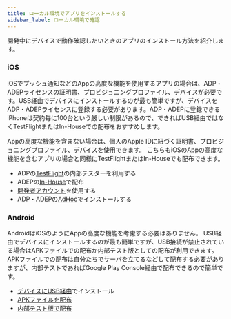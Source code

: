 ```yaml
---
title: ローカル環境でアプリをインストールする
sidebar_label: ローカル環境で確認
---
```


開発中にデバイスで動作確認したいときのアプリのインストール方法を紹介します。

### iOS

iOSでプッシュ通知などのAppの高度な機能を使用するアプリの場合は、ADP・ADEPライセンスの証明書、プロビジョニングプロファイル、デバイスが必要です。USB経由でデバイスにインストールするのが最も簡単ですが、デバイスをADP・ADEPライセンスに登録する必要があります。ADP・ADEPに登録できるiPhoneは契約毎に100台という厳しい制限があるので、できればUSB経由ではなくTestFlightまたはIn-Houseでの配布をおすすめします。

Appの高度な機能を含まない場合は、個人のApple IDに紐づく証明書、プロビジョニングプロファイル、デバイスを使用できます。
こちらもiOSのAppの高度な機能を含むアプリの場合と同様にTestFlightまたはIn-Houseでも配布できます。

- ADPの[TestFlight](../build/ios/adp_testflight.md)の内部テスターを利用する
- ADEPの[In-House](../build/ios/adep_in_house.md)で配布
- [開発者アカウント](../build/ios/developer_account.md)を使用する
- ADP・ADEPの[AdHoc](../build/ios/adp_local.md)でインストールする

### Android

AndroidはiOSのようにAppの高度な機能を考慮する必要はありません。 USB経由でデバイスにインストールするのが最も簡単ですが、USB接続が禁止されている場合はAPKファイルでの配布か内部テスト版としての配布が利用できます。APKファイルでの配布は自分たちでサーバを立てるなどして配布する必要がありますが、内部テストであればGoogle Play Console経由で配布できるので簡単です。

- [デバイスにUSB経由](../build/android/local.md)でインストール
- [APKファイルを配布](../build/android/apk_dist.md)
- [内部テスト版で配布](../build/android/google_play_test.md)
